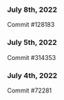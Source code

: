 ### July 8th, 2022

Commit #128183

### July 5th, 2022

Commit #314353


### July 4th, 2022

Commit #72281
